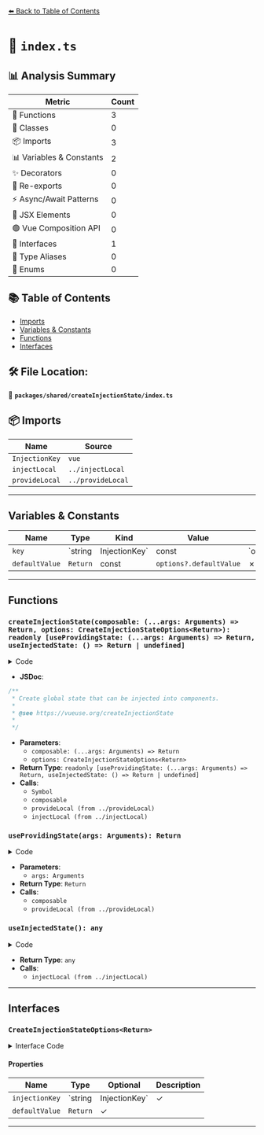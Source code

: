 [⬅️ Back to Table of Contents](../../../index.md)

# 📄 `index.ts`

## 📊 Analysis Summary

| Metric | Count |
|--------|-------|
| 🔧 Functions | 3 |
| 🧱 Classes | 0 |
| 📦 Imports | 3 |
| 📊 Variables & Constants | 2 |
| ✨ Decorators | 0 |
| 🔄 Re-exports | 0 |
| ⚡ Async/Await Patterns | 0 |
| 💠 JSX Elements | 0 |
| 🟢 Vue Composition API | 0 |
| 📐 Interfaces | 1 |
| 📑 Type Aliases | 0 |
| 🎯 Enums | 0 |

## 📚 Table of Contents

- [Imports](#imports)
- [Variables & Constants](#variables-constants)
- [Functions](#functions)
- [Interfaces](#interfaces)

## 🛠️ File Location:
📂 **`packages/shared/createInjectionState/index.ts`**

## 📦 Imports

| Name | Source |
|------|--------|
| `InjectionKey` | `vue` |
| `injectLocal` | `../injectLocal` |
| `provideLocal` | `../provideLocal` |


---

## Variables & Constants

| Name | Type | Kind | Value | Exported |
|------|------|------|-------|----------|
| `key` | `string | InjectionKey<Return>` | const | `options?.injectionKey || Symbol(composable.name || 'InjectionState')` | ✗ |
| `defaultValue` | `Return` | const | `options?.defaultValue` | ✗ |


---

## Functions

### `createInjectionState(composable: (...args: Arguments) => Return, options: CreateInjectionStateOptions<Return>): readonly [useProvidingState: (...args: Arguments) => Return, useInjectedState: () => Return | undefined]`

<details><summary>Code</summary>

```ts
export function createInjectionState<Arguments extends Array<any>, Return>(
  composable: (...args: Arguments) => Return,
  options?: CreateInjectionStateOptions<Return>,
): readonly [useProvidingState: (...args: Arguments) => Return, useInjectedState: () => Return | undefined] {
  const key: string | InjectionKey<Return> = options?.injectionKey || Symbol(composable.name || 'InjectionState')
  const defaultValue = options?.defaultValue
  const useProvidingState = (...args: Arguments) => {
    const state = composable(...args)
    provideLocal(key, state)
    return state
  }
  const useInjectedState = () => injectLocal(key, defaultValue)
  return [useProvidingState, useInjectedState]
}
```
</details>

- **JSDoc**:
```ts
/**
 * Create global state that can be injected into components.
 *
 * @see https://vueuse.org/createInjectionState
 *
 */
```

- **Parameters**:
  - `composable: (...args: Arguments) => Return`
  - `options: CreateInjectionStateOptions<Return>`
- **Return Type**: `readonly [useProvidingState: (...args: Arguments) => Return, useInjectedState: () => Return | undefined]`
- **Calls**:
  - `Symbol`
  - `composable`
  - `provideLocal (from ../provideLocal)`
  - `injectLocal (from ../injectLocal)`
### `useProvidingState(args: Arguments): Return`

<details><summary>Code</summary>

```ts
(...args: Arguments) => {
    const state = composable(...args)
    provideLocal(key, state)
    return state
  }
```
</details>

- **Parameters**:
  - `args: Arguments`
- **Return Type**: `Return`
- **Calls**:
  - `composable`
  - `provideLocal (from ../provideLocal)`
### `useInjectedState(): any`

<details><summary>Code</summary>

```ts
() => injectLocal(key, defaultValue)
```
</details>

- **Return Type**: `any`
- **Calls**:
  - `injectLocal (from ../injectLocal)`

---

## Interfaces

### `CreateInjectionStateOptions<Return>`

<details><summary>Interface Code</summary>

```ts
export interface CreateInjectionStateOptions<Return> {
  /**
   * Custom injectionKey for InjectionState
   */
  injectionKey?: string | InjectionKey<Return>
  /**
   * Default value for the InjectionState
   */
  defaultValue?: Return
}
```
</details>

#### Properties

| Name | Type | Optional | Description |
|------|------|----------|-------------|
| `injectionKey` | `string | InjectionKey<Return>` | ✓ |  |
| `defaultValue` | `Return` | ✓ |  |


---